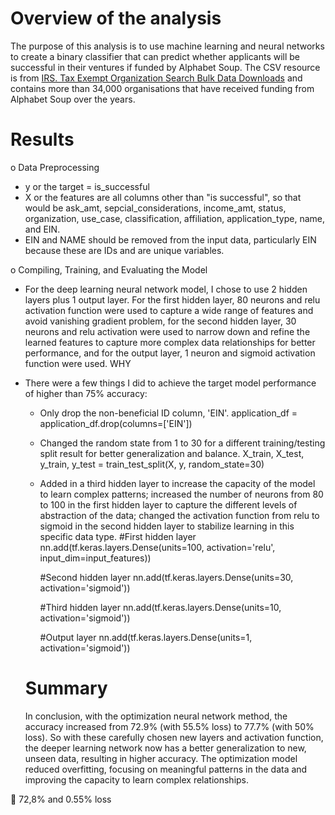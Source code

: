 # Overview of the analysis
The purpose of this analysis is to use machine learning and neural networks to create a binary classifier that can predict whether applicants will be successful in their ventures if funded by Alphabet Soup. The CSV resource is from [IRS. Tax Exempt Organization Search Bulk Data Downloads](https://www.irs.gov/charities-non-profits/tax-exempt-organization-search-bulk-data-downloads) and contains more than 34,000 organisations that have received funding from Alphabet Soup over the years.

# Results
o	Data Preprocessing
* y or the target = is_successful
* X or the features are all columns other than "is successful", so that would be ask_amt, sepcial_considerations, income_amt, status, organization, use_case, classification, affiliation, application_type, name, and EIN.
* EIN and NAME should be removed from the input data, particularly EIN because these are IDs and are unique variables.
  
o	Compiling, Training, and Evaluating the Model
* For the deep learning neural network model, I chose to use 2 hidden layers plus 1 output layer. For the first hidden layer, 80 neurons and relu activation function were used to capture a wide range of features and avoid vanishing gradient problem, for the second hidden layer, 30 neurons and relu activation were used to narrow down and refine the learned features to capture more complex data relationships for better performance, and for the output layer, 1 neuron and sigmoid activation function were used. WHY
* There were a few things I did to achieve the target model performance of higher than 75% accuracy:
  * Only drop the non-beneficial ID column, 'EIN'.
    application_df = application_df.drop(columns=['EIN'])
  * Changed the random state from 1 to 30 for a different training/testing split result for better generalization and balance.
    X_train, X_test, y_train, y_test = train_test_split(X, y, random_state=30)
  * Added in a third hidden layer to increase the capacity of the model to learn complex patterns; increased the number of neurons from 80 to 100 in the first hidden layer to capture     the different levels of abstraction of the data; changed the activation function from relu to sigmoid in the second hidden layer to stabilize learning in this specific data type.
    #First hidden layer
    nn.add(tf.keras.layers.Dense(units=100, activation='relu', input_dim=input_features))
    
    #Second hidden layer
    nn.add(tf.keras.layers.Dense(units=30, activation='sigmoid'))

    #Third hidden layer
    nn.add(tf.keras.layers.Dense(units=10, activation='sigmoid'))

    #Output layer
    nn.add(tf.keras.layers.Dense(units=1, activation='sigmoid'))

  # Summary
  In conclusion, with the optimization neural network method, the accuracy increased from 72.9% (with 55.5% loss) to 77.7% (with 50% loss). So with these carefully chosen new layers    and activation function, the deeper learning network now has a better generalization to new, unseen data, resulting in higher accuracy. The optimization model reduced overfitting,    focusing on meaningful patterns in the data and improving the capacity to learn complex relationships.



  
	72,8% and 0.55% loss


